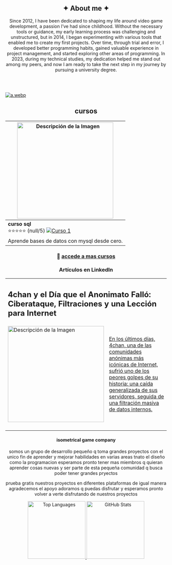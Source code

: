 
<!-- xxxxxxxxxxxxxxxxxxxxxxxxxxxxxxxxxxxxxxxxxxxxxxxxxxxxxxxxxxxxxxxxxxxxxxxxxxxxxxxxxxxxxxxxxxxxxxx Sobre mi   xxxxxxxxxxxxxxxxxxxxxxxxxxxxxxxxxxxxxxxxxxxxxxxxxxxxxxxxxxxxxxxxxxxxxxxxxxxxxxxxxxxxxxxxxxxxxxx -->
<section align="center"> 

<h1> ✦ About me ✦ </h1>
<p>
       Since 2012, I have been dedicated to shaping my life around video game development, a passion I’ve had since childhood. Without the necessary tools or guidance, my early learning process was challenging and unstructured, but in 2014, I began experimenting with
       various tools that enabled me to create my first projects. Over time, through trial and error, I developed better programming habits, gained valuable experience in project management, and started exploring other areas of programming. In 2023, during my
       technical studies, my dedication helped me stand out among my peers, and now I am ready to take the next step in my journey by pursuing a university degree.
</p> <br> </br> </section>


<!-- banner --> 
[![a.webp](https://i.postimg.cc/7ZMmj0Ss/a.webp)](https://postimg.cc/pmrfF9Gz)







<!-- xxxxxxxxxxxxxxxxxxxxxxxxxxxxxxxxxxxxxxxxxxxxxxxxxxxxxxxxxxxxxxxxxxxxxxxxxxxxxxxxxxxxxxxxxxxxxxx cursos xxxxxxxxxxxxxxxxxxxxxxxxxxxxxxxxxxxxxxxxxxxxxxxxxxxxxxxxxxxxxxxxxxxxxxxxxxxxxxxxxxxxxxxxxxxxxxx -->
<section align="center">
<h1>cursos</h1>
<div align="center">
  


| <img src="https://datascientest.com/es/mysql-el-sistema-de-gestion" alt="Descripción de la Imagen" width="300"/>                     |
|-----------------------------------------------------------------------------------------------------------------------------------  |
| **curso sql** <br> ⭐⭐⭐⭐⭐ (null/5)                                   [![Curso 1](https://img.shields.io/badge/UDEMY-EC5252?style=for-the-badge&logo=udemy&logoColor=white)](https://udemy.com/tu-curso-1)                                                          |
| Aprende bases de datos con mysql desde cero.                                                                                        | 
</div>

   <h3>📌 <a href="https://www.udemy.com/user/miguel-angel-caceres-rios/">accede a mas cursos</a></h3>















<!-- xxxxxxxxxxxxxxxxxxxxxxxxxxxxxxxxxxxxxxxxxxxxxxxxxxxxxxxxxxxxxxxxxxxxxxxxxxxxxxxxxxxxxxxxxxxxxxx articulos xxxxxxxxxxxxxxxxxxxxxxxxxxxxxxxxxxxxxxxxxxxxxxxxxxxxxxxxxxxxxxxxxxxxxxxxxxxxxxxxxxxxxxxxxxxxxxx -->
<section align="center">
<h1>Artículos en LinkedIn</h1>
    
    
<table> <tr>  <td colspan="2">
<h2>4chan y el Día que el Anonimato Falló: Ciberataque, Filtraciones y una Lección para Internet</h2>
</td> </tr> <tr> <td>
<img src="https://media.licdn.com/dms/image/v2/D4E12AQEU3zhi50nEiQ/article-cover_image-shrink_720_1280/B4EZZzJ.AZHcAI-/0/1745688717176?e=1750896000&v=beta&t=nsXgCIVuhp3S55AuLs7_5DUM1rI0qwfafzevd3fQMoo" alt="Descripción de la Imagen" width="300"/>
</td> <td>
<a href="https://www.linkedin.com/pulse/4chan-y-el-d%C3%ADa-que-anonimato-fall%C3%B3-ciberataque-una-caceres-rios-hmi8e/?trackingId=5VK84lzDC5P0Zuv4pRvOgw%3D%3D">En los últimos días, 4chan, una de las comunidades anónimas más icónicas de Internet, sufrió uno de los peores golpes de su historia: una caída generalizada de sus servidores, seguida de una filtración masiva de datos internos.</a>
</td> </tr> <tr>
<td colspan="2"> <a href="https://www.linkedin.com/pulse/4chan-y-el-d%25C3%25ADa-que-anonimato-fall%25C3%25B3-ciberataque-una-caceres-rios-hmi8e/?trackingId=2XvlrE7jS7GMK%2BCi52tFUA%3D%3D" target="_blank">

</a> </td> </tr> </table> 













<!-- xxxxxxxxxxxxxxxxxxxxxxxxxxxxxxxxxxxxxxxxxxxxxxxxxxxxxxxxxxxxxxxxxxxxxxxxxxxxxxxxxxxxxxxxxxxxxxx isometrical game company xxxxxxxxxxxxxxxxxxxxxxxxxxxxxxxxxxxxxxxxxxxxxxxxxxxxxxxxxxxxxxxxxxxxxxxxxxxxxxxxxxxxxxxxxxxxxxx -->
<section align="center">
  
<h1> isometrical game company </h1>
  
<p>
       somos un grupo de desarrollo pequeño q toma grandes proyectos con el unico fin de aprender y mejorar habilidades
       en varias areas tnato el diseño como la programacion esperamos pronto tener mas miembros q quieran aprender cosas nuevas
       y ser parte de esta pequeña comunidad q busca poder tener grandes pryectos
</p>

  
<p>
       prueba gratis nuestros proyectos en diferentes plataformas de igual manera agradecemos el apoyo adoramos q puedas disfrutar 
       y esperamos pronto volver a verte disfrutando de nuestros proyectos
</p>

</table></section>




<!-- xxxxxxxxxxxxxxxxxxxxxxxxxxxxxxxxxxxxxxxxxxxxxxxxxxxxxxxxxxxxxxxxxxxxxxxxxxxxxxxxxxxxxxxxxxxxxxx estadisticas github xxxxxxxxxxxxxxxxxxxxxxxxxxxxxxxxxxxxxxxxxxxxxxxxxxxxxxxxxxxxxxxxxxxxxxxxxxxxxxxxxxxxxxxxxxxxxxx -->
<section align="center">
  
  <!-- Top Languages -->
  <a href="https://github.com/miguelacaceresrios">
    <img height="180em" src="https://github-readme-stats.vercel.app/api/top-langs/?username=miguelacaceresrios&layout=compact&langs_count=8&theme=dark" alt="Top Languages" />
  </a>
  
  <!-- GitHub Stats -->
  <a href="https://github.com/miguelacaceresrios">
    <img height="180em" src="https://github-readme-stats-eight-theta.vercel.app/api?username=miguelacaceresrios&show_icons=true&theme=dark&include_all_commits=true&count_private=true" alt="GitHub Stats" />
  </a>


  
</section>
